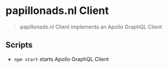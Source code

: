# papillonads.nl Client

> papillonads.nl Client implements an Apollo GraphQL Client

## Scripts

- `npm start` starts Apollo GraphQL Client
